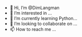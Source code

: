 - 👋 Hi, I’m @DimLangman
- 👀 I’m interested in ...
- 🌱 I’m currently learning Python...
- 💞️ I’m looking to collaborate on ...
- 📫 How to reach me ...

<!---
DimLangman/DimLangman is a ✨ special ✨ repository because its `README.md` (this file) appears on your GitHub profile.
You can click the Preview link to take a look at your changes.
--->
